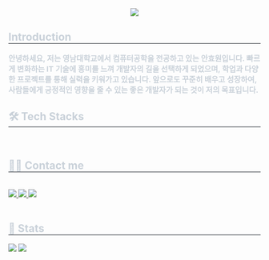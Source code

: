 <div align= "center">
    <img src="https://capsule-render.vercel.app/api?type=wave&color=auto&height=120&text=AHW%20Profile&animation=&fontColor=cd1818&fontSize=90" />
    </div>
    <div style="text-align: left;"> 
    <h2 style="border-bottom: 1px solid #21262d; color: #c9d1d9;"> Introduction </h2>  
    <div style="font-weight: 700; font-size: 15px; text-align: left; color: #c9d1d9;"> 안녕하세요, 저는 영남대학교에서 컴퓨터공학을 전공하고 있는 안효원입니다. 빠르게 변화하는 IT 기술에 흥미를 느껴 개발자의 길을 선택하게 되었으며, 학업과 다양한 프로젝트를 통해 실력을 키워가고 있습니다. 앞으로도 꾸준히 배우고 성장하여, 사람들에게 긍정적인 영향을 줄 수 있는 좋은 개발자가 되는 것이 저의 목표입니다. </div> 
    </div>
    <div style="text-align: left;">
    <h2 style="border-bottom: 1px solid #21262d; color: #c9d1d9;"> 🛠️ Tech Stacks </h2> <br> 
    <div style="margin: ; text-align: left;" "text-align: left;"> </div>
    </div>
    <div style="text-align: left;">
    <h2 style="border-bottom: 1px solid #21262d; color: #c9d1d9;"> 🧑‍💻 Contact me </h2> <br> 
    <div style="text-align: left;"> <a href=https://www.instagram.com/hyo1_03/> <img src="https://img.shields.io/badge/Instagram-E4405F?style=for-the-badge&logo=Instagram&logoColor=white&link=https://www.instagram.com/hyo1_03/"> </a>
         <a href=https://www.notion.so/4f929f0b176645b2a88e06ec1495cb40> <img src="https://img.shields.io/badge/Notion-000000?style=for-the-badge&logo=Notion&logoColor=white&link=https://www.notion.so/4f929f0b176645b2a88e06ec1495cb40"> </a>
         <a href=mailto:https://mail.google.com/mail/u/0/#inbox> <img src="https://img.shields.io/badge/Gmail-EA4335?style=for-the-badge&logo=Gmail&logoColor=white&link=mailto:https://mail.google.com/mail/u/0/#inbox"> </a>
          </div>  <br> 
    <div style="text-align: left;">  </div> 
    </div>
    <div style="text-align: left;"> 
    <h2 style="border-bottom: 1px solid #21262d; color: #c9d1d9;"> 🏅 Stats </h2> <div style="text-align: left;"> <img src="https://github-readme-stats.vercel.app/api?username=NotHyoone&bg_color=180,000000,&title_color=000000&text_color=000000"
         /> <img src="https://github-readme-stats.vercel.app/api/top-langs/?username=NotHyoone&layout=compact&bg_color=180,000000,&title_color=000000&text_color=000000"
           /> </div> 
    </div>
    
